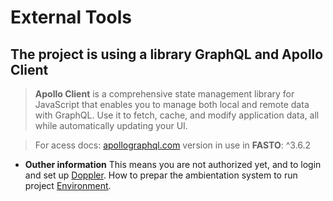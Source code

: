 # External Tools

## The project is using a library GraphQL and Apollo Client

> **Apollo Client** is a comprehensive state management library for JavaScript that enables you to manage both local and remote data with GraphQL. Use it to fetch, cache, and modify application data, all while automatically updating your UI.

> For acess docs: [apollographql.com](https://www.apollographql.com/docs/react/get-started)
> version in use in **FASTO**: ^3.6.2

- **Outher information**
  This means you are not authorized yet, and to login and set up [Doppler](docs/DOPPLER.md).
  How to prepar the ambientation system to run project [Environment](docs/ENVIRONMENT.md).
